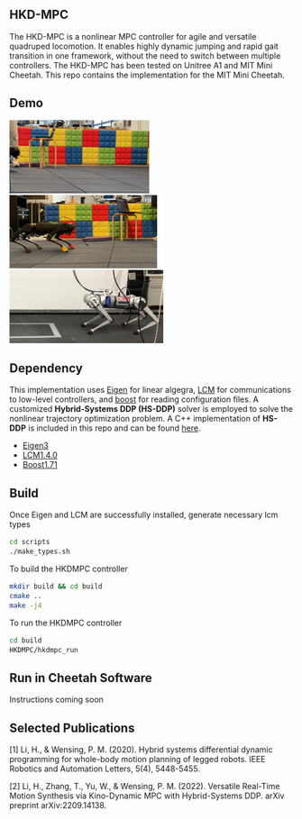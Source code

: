 ## **HKD-MPC**
The HKD-MPC is a nonlinear MPC controller for agile and versatile quadruped locomotion. It enables highly dynamic jumping and rapid gait transition in one framework, without the need to switch between multiple controllers. The HKD-MPC has been tested on Unitree A1 and MIT Mini Cheetah. This repo contains the 
implementation for the MIT Mini Cheetah. 

## **Demo**
<img src="demo/A1_jump.gif" height="130">  <img src="demo/A1_hop.gif" height="130"> <img src="demo/MC_hop.gif" height="130">

## **Dependency**
This implementation uses [Eigen](https://gitlab.com/libeigen/eigen) for linear algegra, [LCM](https://github.com/lcm-proj/lcm/releases) for communications to low-level controllers, and [boost](https://www.boost.org/users/history/) for reading configuration files. A customized **Hybrid-Systems DDP (HS-DDP)** solver is employed to solve the nonlinear trajectory optimization problem. A C++ implementation of **HS-DDP** is included in this repo and can be found [here](https://github.com/heli-sudoo/HKD-MPC/tree/ICRA22%2BIROS23/MPC_Controller/HSDDPSolver).

- [Eigen3](https://gitlab.com/libeigen/eigen)
- [LCM1.4.0](https://github.com/lcm-proj/lcm/releases)
- [Boost1.71](https://www.boost.org/users/history/)


## **Build**
Once Eigen and LCM are successfully installed, generate necessary lcm types

```bash
cd scripts
./make_types.sh
```

To build the HKDMPC controller

```bash
mkdir build && cd build
cmake ..
make -j4
```

To run the HKDMPC controller
```bash
cd build
HKDMPC/hkdmpc_run
```

## **Run in Cheetah Software**
Instructions coming soon

## **Selected Publications**
[1] Li, H., & Wensing, P. M. (2020). Hybrid systems differential dynamic programming for whole-body motion planning of legged robots. IEEE Robotics and Automation Letters, 5(4), 5448-5455.

[2] Li, H., Zhang, T., Yu, W., & Wensing, P. M. (2022). Versatile Real-Time Motion Synthesis via Kino-Dynamic MPC with Hybrid-Systems DDP. arXiv preprint arXiv:2209.14138.

